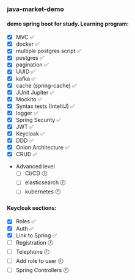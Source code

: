 ### java-market-demo

#### demo spring boot for study. Learning program:

- [X] MVC :white_check_mark:
- [X] docker :white_check_mark:
- [X] multiple postgres script :white_check_mark:
- [X] postgres :white_check_mark:
- [X] pagination :white_check_mark:
- [X] UUID :white_check_mark:
- [X] kafka :white_check_mark:
- [X] cache (spring-cache) :white_check_mark:
- [X] JUnit Jupiter :white_check_mark:
- [X] Mockito :white_check_mark:
- [X] Syntax tests (IntelliJ) :white_check_mark:
- [X] logger :white_check_mark:
- [X] Spring Security :white_check_mark:
- [X] JWT :white_check_mark:
- [X] Keycloak :white_check_mark:
- [X] DDD :white_check_mark:
- [X] Onion Architecture :white_check_mark:
- [X] CRUD :white_check_mark:

- Advanced level
    - [ ] CI/CD :clock6:
    - [ ] elasticsearch :clock7:
    - [ ] kubernetes :clock8:

#### Keycloak sections:

- [X] Roles :white_check_mark:
- [X] Auth :white_check_mark:
- [X] Link to Spring :white_check_mark:
- [ ] Registration :clock8:
- [ ] Telephone :clock8:
- [ ] Add role to user :clock9:
- [ ] Spring Controllers :clock10: